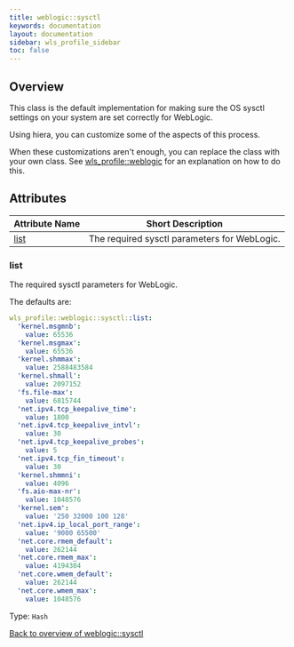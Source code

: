 ```yaml
---
title: weblogic::sysctl
keywords: documentation
layout: documentation
sidebar: wls_profile_sidebar
toc: false
---
```

## Overview

This class is the default implementation for making sure the OS sysctl settings on your system are set correctly for WebLogic.

Using hiera, you can customize some of the aspects of this process.

When these customizations aren't enough, you can replace the class with your own class. See [wls_profile::weblogic](./weblogic.html) for an explanation on how to do this.




## Attributes



Attribute Name                 | Short Description                            |
------------------------------ | -------------------------------------------- |
[list](#weblogic::sysctl_list) | The required sysctl parameters for WebLogic. |




### list<a name='weblogic::sysctl_list'>

The required sysctl parameters for WebLogic.

The defaults are:

```yaml
wls_profile::weblogic::sysctl::list:
  'kernel.msgmnb':                 
    value: 65536
  'kernel.msgmax':                 
    value: 65536
  'kernel.shmmax':                 
    value: 2588483584
  'kernel.shmall':                 
    value: 2097152
  'fs.file-max':                   
    value: 6815744
  'net.ipv4.tcp_keepalive_time':   
    value: 1800
  'net.ipv4.tcp_keepalive_intvl':  
    value: 30
  'net.ipv4.tcp_keepalive_probes': 
    value: 5
  'net.ipv4.tcp_fin_timeout':      
    value: 30
  'kernel.shmmni':                 
    value: 4096
  'fs.aio-max-nr':                 
    value: 1048576
  'kernel.sem':                    
    value: '250 32000 100 128'
  'net.ipv4.ip_local_port_range':  
    value: '9000 65500'
  'net.core.rmem_default':         
    value: 262144
  'net.core.rmem_max':             
    value: 4194304
  'net.core.wmem_default':         
    value: 262144
  'net.core.wmem_max':             
    value: 1048576

```
Type: `Hash`


[Back to overview of weblogic::sysctl](#attributes)

